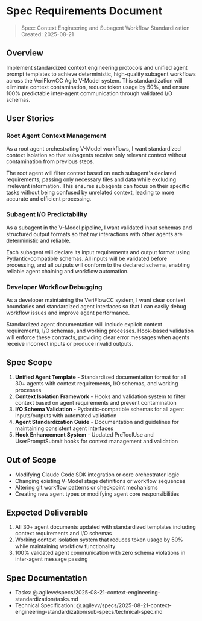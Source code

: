 # Spec Requirements Document

> Spec: Context Engineering and Subagent Workflow Standardization
> Created: 2025-08-21

## Overview

Implement standardized context engineering protocols and unified agent prompt templates to achieve deterministic, high-quality subagent workflows across the VeriFlowCC Agile V-Model system. This standardization will eliminate context contamination, reduce token usage by 50%, and ensure 100% predictable inter-agent communication through validated I/O schemas.

## User Stories

### Root Agent Context Management

As a root agent orchestrating V-Model workflows, I want standardized context isolation so that subagents receive only relevant context without contamination from previous steps.

The root agent will filter context based on each subagent's declared requirements, passing only necessary files and data while excluding irrelevant information. This ensures subagents can focus on their specific tasks without being confused by unrelated context, leading to more accurate and efficient processing.

### Subagent I/O Predictability

As a subagent in the V-Model pipeline, I want validated input schemas and structured output formats so that my interactions with other agents are deterministic and reliable.

Each subagent will declare its input requirements and output format using Pydantic-compatible schemas. All inputs will be validated before processing, and all outputs will conform to the declared schema, enabling reliable agent chaining and workflow automation.

### Developer Workflow Debugging

As a developer maintaining the VeriFlowCC system, I want clear context boundaries and standardized agent interfaces so that I can easily debug workflow issues and improve agent performance.

Standardized agent documentation will include explicit context requirements, I/O schemas, and working processes. Hook-based validation will enforce these contracts, providing clear error messages when agents receive incorrect inputs or produce invalid outputs.

## Spec Scope

1. **Unified Agent Template** - Standardized documentation format for all 30+ agents with context requirements, I/O schemas, and working processes
1. **Context Isolation Framework** - Hooks and validation system to filter context based on agent requirements and prevent contamination
1. **I/O Schema Validation** - Pydantic-compatible schemas for all agent inputs/outputs with automated validation
1. **Agent Standardization Guide** - Documentation and guidelines for maintaining consistent agent interfaces
1. **Hook Enhancement System** - Updated PreToolUse and UserPromptSubmit hooks for context management and validation

## Out of Scope

- Modifying Claude Code SDK integration or core orchestrator logic
- Changing existing V-Model stage definitions or workflow sequences
- Altering git workflow patterns or checkpoint mechanisms
- Creating new agent types or modifying agent core responsibilities

## Expected Deliverable

1. All 30+ agent documents updated with standardized templates including context requirements and I/O schemas
1. Working context isolation system that reduces token usage by 50% while maintaining workflow functionality
1. 100% validated agent communication with zero schema violations in inter-agent message passing

## Spec Documentation

- Tasks: @.agilevv/specs/2025-08-21-context-engineering-standardization/tasks.md
- Technical Specification: @.agilevv/specs/2025-08-21-context-engineering-standardization/sub-specs/technical-spec.md
